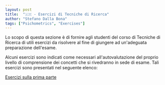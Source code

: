 ```yaml
---
layout: post
title:  "🇮🇹 - Esercizi di Tecniche di Ricerca"
author: "Stefano Dalla Bona"
tags: ["Psichometrics", "Exercises"]
---
```


Lo scopo di questa sezione è di fornire agli studenti del corso di Tecniche di Ricerca di utili esercizi da risolvere al fine di giungere ad un'adeguata preparazione dell'esame. 

Alcuni esercizi sono indicati come necessari all'autovalutazione del proprio livello di comprensione dei concetti che si rivedranno in sede di esame. Tali esercizi sono presentati nel seguente elenco:


<a href="https://stefanodallabona.github.io/slides/eserciziavanzatini.html#/title-slide" target="_blank"> Esercizi sulla prima parte</a>
